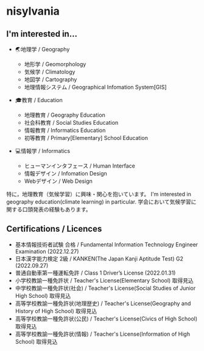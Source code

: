 # nisylvania

## I'm interested in...
- 🌏地理学 / Geography
  - 地形学 / Geomorphology
  - 気候学 / Climatology
  - 地図学 / Cartography
  - 地理情報システム / Geographical Infomation System[GIS]
  
- 🎓️教育 / Education
  - 地理教育 / Geography Education
  - 社会科教育 / Social Studies Education
  - 情報教育 / Informatics Education
  - 初等教育 / Primary[Elementary] School Education
  
- 💻情報学 / Informatics
  - ヒューマンインタフェース / Human Interface
  - 情報デザイン / Infomation Design
  - Webデザイン / Web Design

特に，地理教育（気候学習）に興味・関心を抱いています。
  I'm interested in geography education(climate learning) in particular.
学会において気候学習に関する口頭発表の経験もあります。

## Certifications / Licences
- 基本情報技術者試験 合格 / Fundamental Information Technology Engineer Examination (2022.12.27)
- 日本漢字能力検定 2級 / KANKEN(The Japan Kanji Aptitude Test) G2 (2022.09.27)
- 普通自動車第一種運転免許 / Class 1 Driver’s License (2022.01.31)
- 小学校教諭一種免許状 / Teacher's License(Elementary School) 取得見込
- 中学校教諭一種免許状(社会) / Teacher's License(Social Studies of Junior High School) 取得見込
- 高等学校教諭一種免許状(地理歴史) / Teacher's License(Geography and History of High School) 取得見込
- 高等学校教諭一種免許状(公民) / Teacher's License(Civics of High School) 取得見込
- 高等学校教諭一種免許状(情報) / Teacher's License(Information of High School) 取得見込
